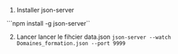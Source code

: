 1. Installer json-server

```npm install -g json-server``


2. Lancer lancer le fihcier data.json
``json-server --watch Domaines_formation.json --port 9999``